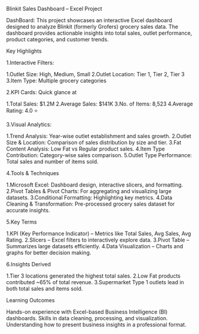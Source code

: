 Blinkit Sales Dashboard – Excel Project

DashBoard:
This project showcases an interactive Excel dashboard designed to analyze Blinkit (formerly Grofers) grocery sales data.
The dashboard provides actionable insights into total sales, outlet performance, product categories, and customer trends.

Key Highlights


  1.Interactive Filters:
  
  1.Outlet Size: High, Medium, Small
  2.Outlet Location: Tier 1, Tier 2, Tier 3
  3.Item Type: Multiple grocery categories
  
  2.KPI Cards: Quick glance at
  
  1.Total Sales: $1.2M
  2.Average Sales: $141K
  3.No. of Items: 8,523
  4.Average Rating: 4.0 ⭐
  
  3.Visual Analytics:
  
  1.Trend Analysis: Year-wise outlet establishment and sales growth.
  2.Outlet Size & Location: Comparison of sales distribution by size and tier.
  3.Fat Content Analysis: Low Fat vs Regular product sales.
  4.Item Type Contribution: Category-wise sales comparison.
  5.Outlet Type Performance: Total sales and number of items sold.
  
  4.Tools & Techniques
  
  1.Microsoft Excel: Dashboard design, interactive slicers, and formatting.
  2.Pivot Tables & Pivot Charts: For aggregating and visualizing large datasets.
  3.Conditional Formatting: Highlighting key metrics.
  4.Data Cleaning & Transformation: Pre-processed grocery sales dataset for accurate insights.
  
  5.Key Terms
  
  1.KPI (Key Performance Indicator) – Metrics like Total Sales, Avg Sales, Avg Rating.
  2.Slicers – Excel filters to interactively explore data.
  3.Pivot Table – Summarizes large datasets efficiently.
  4.Data Visualization – Charts and graphs for better decision making.
  
  6.Insights Derived
  
  1.Tier 3 locations generated the highest total sales.
  2.Low Fat products contributed ~65% of total revenue.
  3.Supermarket Type 1 outlets lead in both total sales and items sold.
  
  Learning Outcomes
    
  Hands-on experience with Excel-based Business Intelligence (BI) dashboards.
  Skills in data cleaning, processing, and visualization.
  Understanding how to present business insights in a professional format.

